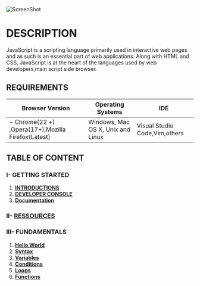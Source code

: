 <img src="https://www.softfluent.fr/wp-content/uploads/2019/10/javascript.png" title="" alt="ScreenShot" data-align="center">

# DESCRIPTION

JavaScript is a scripting language primarily used in interactive web pages and as such is an essential part of web applications. Along with HTML and CSS, JavaScript is at the heart of the languages ​​used by web developers,main script side browser.

## REQUIREMENTS

| Browser Version                                    | Operating Systems                 | IDE                           |
| -------------------------------------------------- | --------------------------------- | ----------------------------- |
| - Chrome(22 +) ,Opera(17+),Mozilla Firefox(Latest) | Windows, Mac OS X, Unix and Linux | Visual Studio Code,Vim,others |

## TABLE OF CONTENT

### I- GETTING STARTED

1. **[INTRODUCTIONS]()**
2. [**DEVELOPER CONSOLE**]()
3. **[Documentation]()**

### II- [RESSOURCES]()

### III- FUNDAMENTALS

1. **[Hello World]()**
2. **[Syntax]()**
3. **[Variables]()**
4. [**Conditions**]()
5. [**Loops**]()
6. [**Functions**]()
